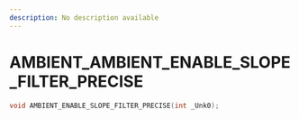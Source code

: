 ```yaml
---
description: No description available 
---
```


# AMBIENT\_AMBIENT_ENABLE_SLOPE_FILTER_PRECISE

```cpp
void AMBIENT_ENABLE_SLOPE_FILTER_PRECISE(int _Unk0);
```